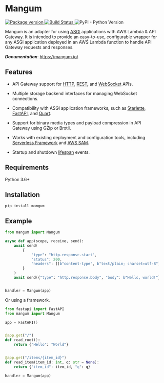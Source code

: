 # Mangum

<a href="https://pypi.org/project/mangum/">
    <img src="https://badge.fury.io/py/mangum.svg" alt="Package version">
</a>
<a href="https://travis-ci.org/jordaneremieff/mangum">
    <img src="https://travis-ci.org/jordaneremieff/mangum.svg?branch=master" alt="Build Status">
</a>
<img alt="PyPI - Python Version" src="https://img.shields.io/pypi/pyversions/mangum.svg?style=flat-square">

Mangum is an adapter for using [ASGI](https://asgi.readthedocs.io/en/latest/) applications with AWS Lambda & API Gateway. It is intended to provide an easy-to-use, configurable wrapper for any ASGI application deployed in an AWS Lambda function to handle API Gateway requests and responses.

***Documentation***: https://mangum.io/

## Features

- API Gateway support for [HTTP](https://docs.aws.amazon.com/apigateway/latest/developerguide/http-api.html), [REST](https://docs.aws.amazon.com/apigateway/latest/developerguide/apigateway-rest-api.html), and [WebSocket](https://docs.aws.amazon.com/apigateway/latest/developerguide/apigateway-websocket-api.html) APIs.

- Multiple storage backend interfaces for managing WebSocket connections.

- Compatibility with ASGI application frameworks, such as [Starlette](https://www.starlette.io/), [FastAPI](https://fastapi.tiangolo.com/), and [Quart](https://pgjones.gitlab.io/quart/). 

- Support for binary media types and payload compression in API Gateway using GZip or Brotli.

- Works with existing deployment and configuration tools, including [Serverless Framework](https://www.serverless.com/) and [AWS SAM](https://docs.aws.amazon.com/serverless-application-model/latest/developerguide/what-is-sam.html).

- Startup and shutdown [lifespan](https://asgi.readthedocs.io/en/latest/specs/lifespan.html) events.

## Requirements

Python 3.6+

## Installation

```shell
pip install mangum
```

## Example

```python
from mangum import Mangum

async def app(scope, receive, send):
    await send(
        {
            "type": "http.response.start",
            "status": 200,
            "headers": [[b"content-type", b"text/plain; charset=utf-8"]],
        }
    )
    await send({"type": "http.response.body", "body": b"Hello, world!"})


handler = Mangum(app)
```

Or using a framework.

```python
from fastapi import FastAPI
from mangum import Mangum

app = FastAPI()


@app.get("/")
def read_root():
    return {"Hello": "World"}


@app.get("/items/{item_id}")
def read_item(item_id: int, q: str = None):
    return {"item_id": item_id, "q": q}

handler = Mangum(app)
```
